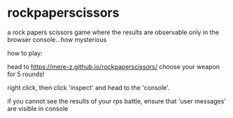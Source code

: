 # rockpaperscissors

a rock papers scissors game where the results are observable only in the browser console...how mysterious 

how to play: 

head to https://mere-z.github.io/rockpaperscissors/
choose your weapon for 5 rounds! 

right click, then click 'inspect' and head to the 'console'. 

if you cannot see the results of your rps battle, ensure that 'user messages' are visible in console

